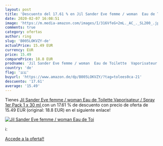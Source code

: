 ```yaml
---
layout: post
title: 'Descuento del 17.61 % en Jil Sander Eve femme / woman  Eau de Toi'
date: 2020-02-07 16:08:51
image: 'https://m.media-amazon.com/images/I/316VfeG+2mL._AC_._SL200_.jpg'
comments: true
category: ofertas
author: ring
slug: 'B005LOKVZY-de'
actualPrice: 15.49 EUR
currency: EUR
price: 15.49
comparePrice: 18.8 EUR
prodname: 'Jil Sander Eve femme / woman  Eau de Toilette  Vaporisateur / Spray  1er Pack  1 x 30 ml '
country: 'de'
flag: '🇩🇪'
buyurl: 'https://www.amazon.de/dp/B005LOKVZY/?tag=tolees0ca-21'
descuento: '17.61'
average: '15.49'
---
```


Tienes [Jil Sander Eve femme / woman  Eau de Toilette  Vaporisateur / Spray  1er Pack  1 x 30 ml ](https://www.amazon.de/dp/B005LOKVZY/?tag=tolees0ca-21) con un 17.61 % de descuento con precio de oferta de 15.49 EUR (original: 18.8 EUR) en el siguiente enlace!

[![Jil Sander Eve femme / woman  Eau de Toi](https://m.media-amazon.com/images/I/316VfeG+2mL._AC_._SL200_.jpg)](https://www.amazon.de/dp/B005LOKVZY/?tag=tolees0ca-21)

ℹ️:


[Accede a la oferta!!](https://www.amazon.de/dp/B005LOKVZY/?tag=tolees0ca-21)
